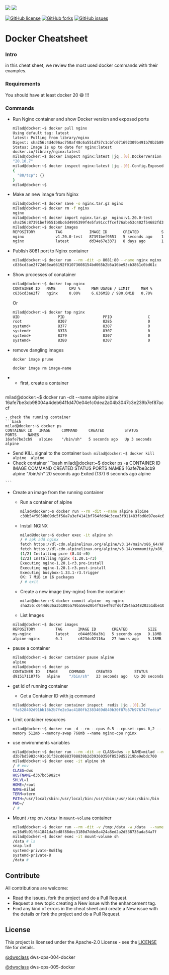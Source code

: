 [![](https://img.shields.io/badge/dwclass-dev--004--git-brightgreen?style=plastic)](https://github.com/mi-alkhamis/docker-cheatsheet/blob/main/README.md)
[![](https://img.shields.io/badge/dwclass-dev--005--git-brightgreen?style=plastic)](https://github.com/mi-alkhamis/docker-cheatsheet/blob/main/README.md)

[![GitHub license](https://img.shields.io/github/license/mi-alkhamis/docker-cheatsheet?style=plastic)](https://github.com/mi-alkhamis/docker-cheatsheet/blob/main/LICENSE)
[![GitHub forks](https://img.shields.io/github/forks/mi-alkhamis/docker-cheatsheet?style=plastic)](https://github.com/mi-alkhamis/docker-cheatsheet/network)
[![GitHub issues](https://img.shields.io/github/issues/mi-alkhamis/docker-cheatsheet?style=plastic)](https://github.com/mi-alkhamis/docker-cheatsheet/issues)

# Docker Cheatsheet

### Intro

in this cheat sheet, we review the most used docker commands with their examples.



### Requirements

  You should have at least docker 20 :smile: !!!



### Commands

- Run Nginx container and show Docker version and exposed ports

  ```bash
  milad@docker:~$ docker pull nginx
  Using default tag: latest
  latest: Pulling from library/nginx
  Digest: sha256:4d4d96ac750af48c6a551d757c1cbfc071692309b491b70b2b8976e102dd3fef
  Status: Image is up to date for nginx:latest
  docker.io/library/nginx:latest
  milad@docker:~$ docker inspect nginx:latest |jq .[0].DockerVersion
  "20.10.7"
  milad@docker:~$ docker inspect nginx:latest |jq .[0].Config.ExposedPorts
  {
    "80/tcp": {}
  }
  milad@docker:~$ 
  ```

  

- Make an new image from Nginx

  ```bash
  milad@docker:~$ docker save -o nginx.tar.gz nginx
  milad@docker:~$ docker rm -f nginx 
  nginx
  milad@docker:~$ docker import nginx.tar.gz  nginx:v1.20.0-test
  sha256:87391bef9551b8bc6d4995399f4e5fa91ccffcef76abe53c402f54682fd3fb75
  milad@docker:~$ docker images
  REPOSITORY         TAG            IMAGE ID       CREATED          SIZE
  nginx              v1.20.0-test   87391bef9551   5 seconds ago    137MB
  nginx              latest         dd34e67e3371   8 days ago       133MB
  ```

  

- Publish 8081 port to Nginx container

  ```bash
  milad@docker:~$ docker run --rm -dit -p 8081:80 --name nginx nginx
  c836cd3ae2f72d68ea66192f01073608154bd065b2b5a16be93cb3861c0bd61c
  
  ```

  

- Show processes of conatainer

  ```bash
  milad@docker:~$ docker top nginx
  CONTAINER ID   NAME      CPU %     MEM USAGE / LIMIT     MEM %     NET I/O           BLOCK I/O         PIDS
  c836cd3ae2f7   nginx     0.00%     6.836MiB / 980.6MiB   0.70%     2.35kB / 1.84kB   13.9MB / 16.4kB   5
  
  ```

  Or

  ```bash
  milad@docker:~$ docker top nginx
  UID                 PID                 PPID                C                   STIME               TTY                 TIME                CMD
  root                8307                8285                0                   09:32               pts/0               00:00:00            nginx: master process nginx -g daemon off;
  systemd+            8377                8307                0                   09:32               pts/0               00:00:00            nginx: worker process
  systemd+            8378                8307                0                   09:32               pts/0               00:00:00            nginx: worker process
  systemd+            8379                8307                0                   09:32               pts/0               00:00:00            nginx: worker process
  systemd+            8380                8307                0                   09:32               pts/0               00:00:00            nginx: worker process
  
  ```

  

- remove dangling images

  `docker image prune`

  `docker image rm image-name`

- - first, create a container 

  ```bash
milad@docker:~$ docker run  -dit --name alpine alpine
  16afe7be3cb98004a4deb6411d470e04e1c0dea2a04b3047c3e239b7ef87accf
  ```
  - check the running container
  ```bash
  milad@docker:~$ docker ps
  CONTAINER ID   IMAGE     COMMAND     CREATED         STATUS         PORTS     NAMES
  16afe7be3cb9   alpine    "/bin/sh"   5 seconds ago   Up 3 seconds             alpine
  ```
  
  
   - Send KILL signal to the container
    ```bash
    milad@docker:~$ docker kill alpine 
    alpine
    ```
   - Check container 
    ```bash
    milad@docker:~$ docker ps -a
    CONTAINER ID   IMAGE      COMMAND     CREATED          STATUS                       PORTS     NAMES
    16afe7be3cb9   alpine     "/bin/sh"   20 seconds ago   Exited (137) 6 seconds ago             alpine 
    
    ```
  
    

- Create an image from the running container

  - Run a container of alpine

    ```bash
    milad@docker:~$ docker run --rm -dit --name alpine alpine 
    c39b54f5050b09dc5f56a7a3ef4141bf764fdd4c3cea3f911483fbd6d97ee4c6
    ```

  - Install NGINX 

    ```bash
    milad@docker:~$ docker exec -it alpine sh
    / # apk add nginx
    fetch https://dl-cdn.alpinelinux.org/alpine/v3.14/main/x86_64/APKINDEX.tar.gz
    fetch https://dl-cdn.alpinelinux.org/alpine/v3.14/community/x86_64/APKINDEX.tar.gz
    (1/2) Installing pcre (8.44-r0)
    (2/2) Installing nginx (1.20.1-r3)
    Executing nginx-1.20.1-r3.pre-install
    Executing nginx-1.20.1-r3.post-install
    Executing busybox-1.33.1-r3.trigger
    OK: 7 MiB in 16 packages
    / # exit
    ```

  - Create a new image (my-nginx) from the container

    ```bash
    milad@docker:~$ docker commit alpine  my-nginx
    sha256:c044d636a3b1005a79ba56e20b4f92e4f93fd6f254aa34820351dbe10ffc4eb4
    ```

  - List Images

  ```bash
  milad@docker:~$ docker images
  REPOSITORY         TAG       IMAGE ID       CREATED         SIZE
  my-nginx           latest    c044d636a3b1   5 seconds ago   9.18MB
  alpine-nginx       0.1       c623dc02116a   27 hours ago    9.18MB
  ```

- pause a container

  ```bash
  milad@docker:~$ docker container pause alpine 
  alpine
  milad@docker:~$ docker ps
  CONTAINER ID   IMAGE     COMMAND     CREATED          STATUS                   PORTS     NAMES
  d915171187f6   alpine    "/bin/sh"   23 seconds ago   Up 20 seconds (Paused)             alpine
  ```
  
- get Id of running container

  - Get a Container ID with jq command

  ```bash
  milad@docker:~$ docker container inspect  redis |jq .[0].Id
  "fa528402d91bb18b2b7fe2e3ac4180fb2383469d840b30f87b57b976747fedca"
  ```

- Limit container resources

  ```
  milad@docker:~$ docker run -d --rm --cpus 0.5 --cpuset-cpus 0,2 --memory 512mb --memory-swap 768mb --name nginx-cpu nginx
  
  ```

- use environments variables

  ```bash
  milad@docker:~$ docker run --rm -dit -e CLASS=dws -e NAME=milad --name alpine alpine
  d3b7bd5982c491c01f38cd0883708839b2d39360350f8539d52219be9ebdc700
  milad@docker:~$ docker exec -it alpine sh
  / # env
  CLASS=dws
  HOSTNAME=d3b7bd5982c4
  SHLVL=1
  HOME=/root
  NAME=milad
  TERM=xterm
  PATH=/usr/local/sbin:/usr/local/bin:/usr/sbin:/usr/bin:/sbin:/bin
  PWD=/
  / # 
  ```
  
- Mount `/tmp` on `/data/` in `mount-volume` container 

  ```bash
  milad@docker:~$ docker run --rm -dit -v /tmp:/data -w /data  --name mount-volume alpine
  ee16d9b91f641841da3bd8f88dec3180d7dde8a424a8ed2a2d538735ada54a7f
  milad@docker:~$ docker exec -it mount-volume sh
  /data # ls
  snap.lxd                 
  systemd-private-8uEIhg   
  systemd-private-8
  /data # 
  
  ```

  

## Contribute

All contributions are welcome:

- Read the issues, fork the project and do a Pull Request.
- Request a new topic creating a New issue with the enhancement tag.
- Find any kind of errors in the cheat sheet and create a New issue with the details or fork the project and do a Pull Request.



## License

This project is licensed under the Apache-2.0 License  - see the [LICENSE](https://github.com/mi-alkhamis/docker-cheatsheet/blob/main/LICENSE) file for details.

[@dwsclass](https://github.com/dwsclass) dws-ops-004-docker

[@dwsclass](https://github.com/dwsclass) dws-ops-005-docker
